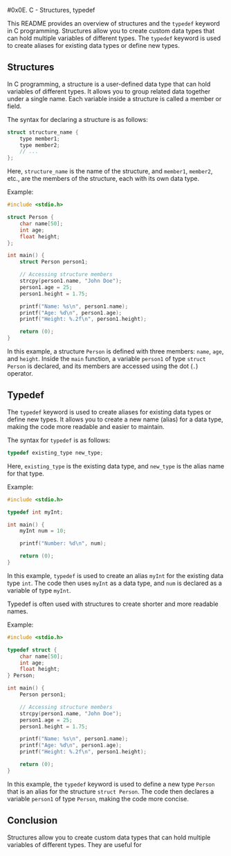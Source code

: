 #0x0E. C - Structures, typedef


This README provides an overview of structures and the `typedef` keyword in C programming. Structures allow you to create custom data types that can hold multiple variables of different types. The `typedef` keyword is used to create aliases for existing data types or define new types.

## Structures

In C programming, a structure is a user-defined data type that can hold variables of different types. It allows you to group related data together under a single name. Each variable inside a structure is called a member or field.

The syntax for declaring a structure is as follows:

```c
struct structure_name {
    type member1;
    type member2;
    // ...
};
```

Here, `structure_name` is the name of the structure, and `member1`, `member2`, etc., are the members of the structure, each with its own data type.

Example:

```c
#include <stdio.h>

struct Person {
    char name[50];
    int age;
    float height;
};

int main() {
    struct Person person1;

    // Accessing structure members
    strcpy(person1.name, "John Doe");
    person1.age = 25;
    person1.height = 1.75;

    printf("Name: %s\n", person1.name);
    printf("Age: %d\n", person1.age);
    printf("Height: %.2f\n", person1.height);

    return (0);
}
```

In this example, a structure `Person` is defined with three members: `name`, `age`, and `height`. Inside the `main` function, a variable `person1` of type `struct Person` is declared, and its members are accessed using the dot (`.`) operator.

## Typedef

The `typedef` keyword is used to create aliases for existing data types or define new types. It allows you to create a new name (alias) for a data type, making the code more readable and easier to maintain.

The syntax for `typedef` is as follows:

```c
typedef existing_type new_type;
```

Here, `existing_type` is the existing data type, and `new_type` is the alias name for that type.

Example:

```c
#include <stdio.h>

typedef int myInt;

int main() {
    myInt num = 10;

    printf("Number: %d\n", num);

    return (0);
}
```

In this example, `typedef` is used to create an alias `myInt` for the existing data type `int`. The code then uses `myInt` as a data type, and `num` is declared as a variable of type `myInt`.

Typedef is often used with structures to create shorter and more readable names.

Example:

```c
#include <stdio.h>

typedef struct {
    char name[50];
    int age;
    float height;
} Person;

int main() {
    Person person1;

    // Accessing structure members
    strcpy(person1.name, "John Doe");
    person1.age = 25;
    person1.height = 1.75;

    printf("Name: %s\n", person1.name);
    printf("Age: %d\n", person1.age);
    printf("Height: %.2f\n", person1.height);

    return (0);
}
```

In this example, the `typedef` keyword is used to define a new type `Person` that is an alias for the structure `struct Person`. The code then declares a variable `person1` of type `Person`, making the code more concise.

## Conclusion

Structures allow you to create custom data types that can hold multiple variables of different types. They are useful for

